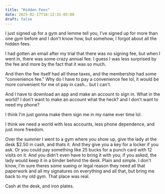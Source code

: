 ```yaml
---
title: "Hidden Fees"
date: 2025-02-17T16:12:31-05:00
draft: false
---
```

I just signed up for a gym and lemme tell you, I've signed up for more than one gym before and I don't know how, but somehow, I forgot about all the hidden fees. 

I had gotten an email after my trial that there was no signing fee, but when I went in, there was some crazy annual fee. I guess I was less surprised by the fee and more by the fact that it was so much. 

And then the fee itself had all these taxes, and the membership had some "convenience fee." Why do I have to pay a convenience fee lol, it would be more convenient for me ot pay in cash... but I can't. 

And I have to download an app and make an account to sign in. What in the world? I don't want to make an account what the heck? and I don't want to need my phone?

I think I'm just gonna make them sign me in my name ever time lol. 

I think we need a world with less accounts, less phone dependence, and just more freedom.

Over the summer I went to a gym where you show up, give the lady at the desk $2.50 in cash, and thats it. And they give you a key for a locker if you ask. Or you could pay something like 25 bucks for a punch card with 12 visits on it. And you didn't even have to bring it with you, if you asked, the lady would keep it in a binder behind the desk. Plain and simple. I don't know, I'm sure theres some sueing or legal reason they need all that paperwork and all my signatures on everything and all that, but bring me back to my old gym. That place was real. 

Cash at the desk, and iron plates.
